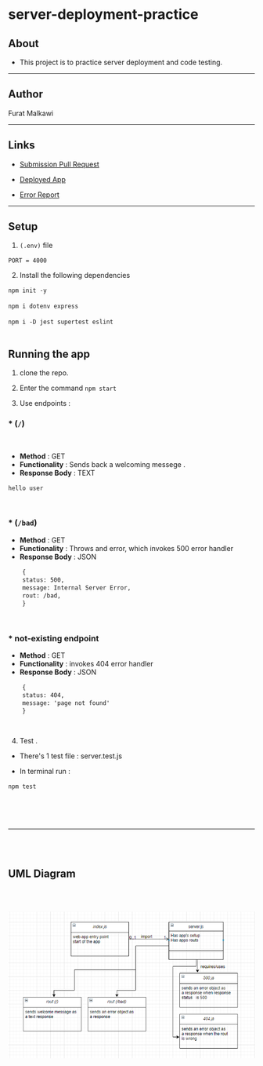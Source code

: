 # server-deployment-practice


## About

* This project is to practice server deployment and code testing. 

<hr>


## Author
Furat Malkawi


<hr>

## Links

* [Submission Pull Request]()

* [Deployed App](https://furat-api-server.herokuapp.com/)

* [Error Report](https://github.com/furatmalkawi29/server-deployment-practice/actions/runs/866363443/workflow)

<hr>

## Setup

1. `(.env)` file 

```
PORT = 4000

```

2. Install the following dependencies

```
npm init -y 

npm i dotenv express

npm i -D jest supertest eslint


```

## Running the app 

1. clone the repo.

2. Enter the command `npm start`

3. Use endpoints :

   
  ### * (`/`)

<br>
  
- **Method** : GET 
- **Functionality** : Sends back a welcoming
  messege .
- **Response Body**   : TEXT
  
  
```
hello user
```

<br>

### * (`/bad`)
  
- **Method** : GET 
- **Functionality** : Throws and error, which invokes 500 error handler 
- **Response Body**   : JSON
  
  
```
    {
    status: 500,
    message: Internal Server Error,
    rout: /bad,
    }
```

<br>

### * not-existing endpoint
  
- **Method** : GET 
- **Functionality** : invokes 404 error handler 
- **Response Body**   : JSON
  
  
```
    {
    status: 404,
    message: 'page not found'
    }
```

<br>

4. Test . 

* There's 1 test file : server.test.js
   

* In terminal run :

```
npm test
```


<br><br><br>

<hr>

<br><br>


## UML Diagram

<br><br>


![](./assets/images/uml1.PNG)



